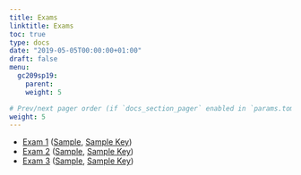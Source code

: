 ```yaml
---
title: Exams
linktitle: Exams
toc: true
type: docs
date: "2019-05-05T00:00:00+01:00"
draft: false
menu:
  gc209sp19:
    parent: 
    weight: 5

# Prev/next pager order (if `docs_section_pager` enabled in `params.toml`)
weight: 5
---
```


 - [Exam 1](/../courses/gc209sp19/exams/exam1.pdf) \([Sample](/../courses/gc209sp19/exams/exam1_sample.pdf), [Sample Key](/../courses/gc209sp19/exams/exam1_sample_solution.pdf)\)
 - [Exam 2](/../courses/gc209sp19/exams/exam2.pdf) \([Sample](/../courses/gc209sp19/exams/exam2_sample.pdf), [Sample Key](/../courses/gc209sp19/exams/exam2_sample_solution.pdf)\)
 - [Exam 3](/../courses/gc209sp19/exams/finalexam.pdf) \([Sample](/../courses/gc209sp19/exams/finalexam_sample.pdf), [Sample Key](/../courses/gc209sp19/exams/finalexam_sample_solution.pdf)\)